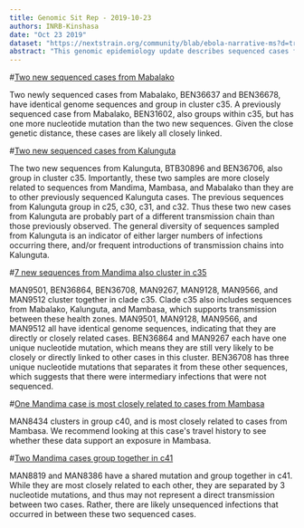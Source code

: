```yaml
---
title: Genomic Sit Rep - 2019-10-23
authors: INRB-Kinshasa
date: "Oct 23 2019"
dataset: "https://nextstrain.org/community/blab/ebola-narrative-ms?d=tree,map"
abstract: "This genomic epidemiology update describes sequenced cases from Mabalako, Mandima, and Kalunguta, featuring sequences generated on Oct 19 and Oct 20."
---
```


#[Two new sequenced cases from Mabalako](https://nextstrain.org/community/blab/ebola-narrative-ms?clade=c35&f_health_zone=Mabalako&m=div&d=tree)

Two newly sequenced cases from Mabalako, BEN36637 and BEN36678, have identical genome sequences and group in cluster c35. A previously sequenced case from Mabalako, BEN31602, also groups within c35, but has one more nucleotide mutation than the two new sequences. Given the close genetic distance, these cases are likely all closely linked.

#[Two new sequenced cases from Kalunguta](https://nextstrain.org/community/blab/ebola-narrative-ms?clade=c25&f_health_zone=Kalunguta&d=tree)

The two new sequences from Kalunguta, BTB30896 and BEN36706, also group in cluster c35. Importantly, these two samples are more closely related to sequences from Mandima, Mambasa, and Mabalako than they are to other previously sequenced Kalunguta cases. The previous sequences from Kalunguta group in c25, c30, c31, and c32. Thus these two new cases from Kalunguta are probably part of a different transmission chain than those previously observed. The general diversity of sequences sampled from Kalunguta is an indicator of either larger numbers of infections occurring there, and/or frequent introductions of transmission chains into Kalunguta.

#[7 new sequences from Mandima also cluster in c35](https://nextstrain.org/community/blab/ebola-narrative-ms?clade=c35&d=tree)

MAN9501, BEN36864, BEN36708, MAN9267, MAN9128, MAN9566, and MAN9512 cluster together in clade c35. Clade c35 also includes sequences from Mabalako, Kalunguta, and Mambasa, which supports transmission between these health zones. MAN9501, MAN9128, MAN9566, and MAN9512 all have identical genome sequences, indicating that they are directly or closely related cases. BEN36864 and MAN9267 each have one unique nucleotide mutation, which means they are still very likely to be closely or directly linked to other cases in this cluster. BEN36708 has three unique nucleotide mutations that separates it from these other sequences, which suggests that there were intermediary infections that were not sequenced.

#[One Mandima case is most closely related to cases from Mambasa](https://nextstrain.org/community/blab/ebola-narrative-ms?clade=c40&d=tree)

MAN8434 clusters in group c40, and is most closely related to cases from Mambasa. We recommend looking at this case's travel history to see whether these data support an exposure in Mambasa.

#[Two Mandima cases group together in c41](https://nextstrain.org/community/blab/ebola-narrative-ms?clade=c26&f_health_zone=Mandima&d=tree)

MAN8819 and MAN8386 have a shared mutation and group together in c41. While they are most closely related to each other, they are separated by 3 nucleotide mutations, and thus may not represent a direct transmission between two cases. Rather, there are likely unsequenced infections that occurred in between these two sequenced cases.
